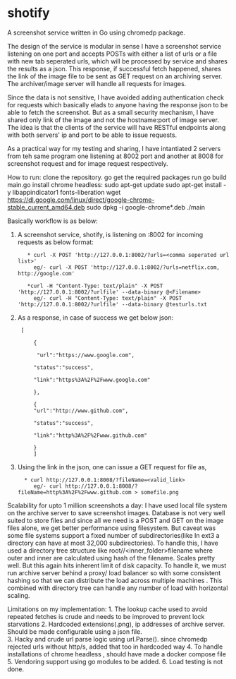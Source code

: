 # shotify
A screenshot service written in Go using chromedp package.

The design of the service is modular in sense I have a screenshot service listening on one port and accepts POSTs with either a list
of urls or a file with new tab seperated urls, which will be processed by service and shares the results as a json. This response, if 
successful fetch happened, shares the link of the image file to be sent as  GET request on an archiving server. The archiver/image
server will handle all requests for images.

Since the data is not sensitive, I have avoided adding authentication check for requests which basically elads to anyone having
the response json to be able to fetch the screenshot. But as a small security mechanism, I have shared only link of the image and not
the hostname:port of image server. The idea is that the clients of the service will have RESTful endpoints along with both servers'
ip and port to be able to issue requests.

As a practical way for my testing and sharing, I have intantiated 2 servers from teh same program one listening at 8002 port and another 
at 8008 for screenshot request and for image request respectively.



How to run:
 clone the repository.
 go get the required packages
 run go build main.go 
 install chrome headless:
          sudo apt-get update
          sudo apt-get install -y libappindicator1 fonts-liberation
          wget https://dl.google.com/linux/direct/google-chrome-stable_current_amd64.deb
          sudo dpkg -i google-chrome*.deb
 ./main
 
 
Basically workflow is as below:
  1. A screenshot service, shotify, is listening on <ip>:8002 for incoming requests as below format:
          
            * curl -X POST 'http://127.0.0.1:8002/?urls=<comma seperated url list>'     
              eg/- curl -X POST 'http://127.0.0.1:8002/?urls=netflix.com, http://google.com'
              
            *curl -H "Content-Type: text/plain" -X POST 'http://127.0.0.1:8002/?urlfile' --data-binary @<Filename>
              eg/- curl -H "Content-Type: text/plain" -X POST 'http://127.0.0.1:8002/?urlfile' --data-binary @testurls.txt
              
  2. As a response, in case of success we get below json:
  
          [
          
              {
              
               "url":"https://www.google.com",
              
              "status":"success",
              
              "link":"https%3A%2F%2Fwww.google.com"
              
              },
              
              {
              "url":"http://www.github.com",
              
              "status":"success",
              
              "link":"http%3A%2F%2Fwww.github.com"
              
              }
              ]
              
   3. Using the link in the json, one can issue a GET request for file as,    
   
            * curl http://127.0.0.1:8008/?fileName=<valid_link>
               eg/- curl http://127.0.0.1:8008/?fileName=http%3A%2F%2Fwww.github.com > somefile.png
            

 Scalability for upto 1 million screenshots a day:
  I have used local file system on the archive server to save screenshot images. Database is not very well suited to store files and 
  since all we need is a POST and GET on the image files alone, we get better performance using filesystem.
  But caveat was some file systems support a fixed number of subdirectories(like In ext3 a directory can have at most
  32,000 subdirectories). To handle this, I have used a directory tree structure like root/<outerfolder>/<inner_folder>filename where
  outer and inner are calculated using hash of the filename. Scales pretty well. But this again hits inherent limit of disk capacity.
  To handle it, we must run archive server behind a proxy/ load balancer so with some consistent hashing so that we can distribute the load
  across multiple machines . This combined with directory tree can handle any number of load with horizontal scaling.
  
  
Limitations on my implementation:
    1. The lookup cache used to avoid repeated fetches is crude and needs to be improved to prevent lock starvations
    2. Hardcoded extensions(.png), ip addresses of archive server. Should be made configurable using a json file.\
    3. Hacky and crude url parse logic using url.Parse(). since chromedp rejected urls without http/s, added that too in hardcoded way
    4. To handle installations of chrome headless , should have made a docker compose file 
    5. Vendoring support using go modules to be added.
    6. Load testing is not done.
 
 
